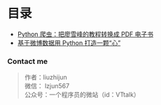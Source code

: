 # 目录

* [Python 爬虫：把廖雪峰的教程转换成 PDF 电子书](./pdf)
* [基于微博数据用 Python 打造一颗“心”](./heart/)

### Contact me

>作者：liuzhijun  
>微信： lzjun567  
>公众号：一个程序员的微站（id：VTtalk）